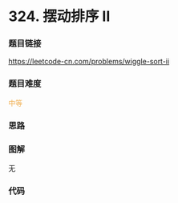 # 324. 摆动排序 II

### 题目链接

https://leetcode-cn.com/problems/wiggle-sort-ii

### 题目难度

<font color=#F0AD4E>中等</font>

### 思路



### 图解

无

### 代码

```python
```